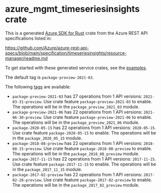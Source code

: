 # azure_mgmt_timeseriesinsights crate

This is a generated [Azure SDK for Rust](https://github.com/Azure/azure-sdk-for-rust) crate from the Azure REST API specifications listed in:

https://github.com/Azure/azure-rest-api-specs/blob/main/specification/timeseriesinsights/resource-manager/readme.md

To get started with these generated service crates, see the [examples](https://github.com/Azure/azure-sdk-for-rust/blob/main/services/README.md#examples).

The default tag is `package-preview-2021-03`.

The following [tags](https://github.com/Azure/azure-sdk-for-rust/blob/main/services/tags.md) are available:

- `package-preview-2021-03` has 27 operations from 1 API versions: `2021-03-31-preview`. Use crate feature `package-preview-2021-03` to enable. The operations will be in the `package_preview_2021_03` module.
- `package-preview-2021-06` has 22 operations from 1 API versions: `2021-06-30-preview`. Use crate feature `package-preview-2021-06` to enable. The operations will be in the `package_preview_2021_06` module.
- `package-2020-05-15` has 22 operations from 1 API versions: `2020-05-15`. Use crate feature `package-2020-05-15` to enable. The operations will be in the `package_2020_05_15` module.
- `package-2018-08-preview` has 22 operations from 1 API versions: `2018-08-15-preview`. Use crate feature `package-2018-08-preview` to enable. The operations will be in the `package_2018_08_preview` module.
- `package-2017-11-15` has 22 operations from 1 API versions: `2017-11-15`. Use crate feature `package-2017-11-15` to enable. The operations will be in the `package_2017_11_15` module.
- `package-2017-02-preview` has 22 operations from 1 API versions: `2017-02-28-preview`. Use crate feature `package-2017-02-preview` to enable. The operations will be in the `package_2017_02_preview` module.